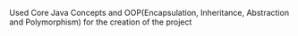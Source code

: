 Used Core Java Concepts and OOP(Encapsulation, Inheritance, Abstraction and Polymorphism) for the creation of the project
